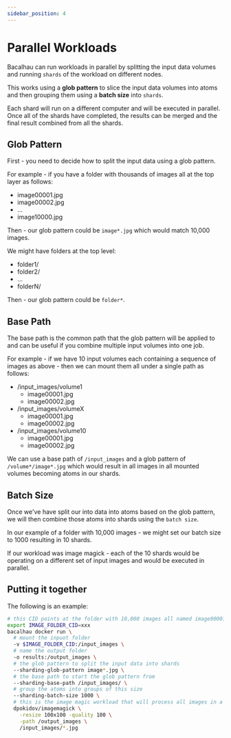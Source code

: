 ```yaml
---
sidebar_position: 4
---
```


# Parallel Workloads

Bacalhau can run workloads in parallel by splitting the input data volumes and running `shards` of the workload on different nodes.

This works using a **glob pattern** to slice the input data volumes into atoms and then grouping them using a **batch size** into `shards`.

Each shard will run on a different computer and will be executed in parallel.  Once all of the shards have completed, the results can be merged and the final result combined from all the shards.

## Glob Pattern

First - you need to decide how to split the input data using a glob pattern.

For example - if you have a folder with thousands of images all at the top layer as follows:

 * image00001.jpg
 * image00002.jpg
 * ...
 * image10000.jpg

Then - our glob pattern could be `image*.jpg` which would match 10,000 images.

We might have folders at the top level:

 * folder1/
 * folder2/
 * ...
 * folderN/

Then - our glob pattern could be `folder*`.

## Base Path

The base path is the common path that the glob pattern will be applied to and can be useful if you combine multiple input volumes into one job.

For example - if we have 10 input volumes each containing a sequence of images as above - then we can mount them all under a single path as follows:

 * /input_images/volume1
   * image00001.jpg
   * image00002.jpg
 * /input_images/volumeX
   * image00001.jpg
   * image00002.jpg
 * /input_images/volume10
   * image00001.jpg
   * image00002.jpg

We can use a base path of `/input_images` and a glob pattern of `/volume*/image*.jpg` which would result in all images in all mounted volumes becoming atoms in our shards.

## Batch Size

Once we've have split our into data into atoms based on the glob pattern, we will then combine those atoms into shards using the `batch size`.

In our example of a folder with 10,000 images - we might set our batch size to 1000 resulting in 10 shards.

If our workload was image magick - each of the 10 shards would be operating on a different set of input images and would be executed in parallel.

## Putting it together

The following is an example:

```bash
# this CID points at the folder with 10,000 images all named image00001.jpg
export IMAGE_FOLDER_CID=xxx
bacalhau docker run \
  # mount the inpuot folder
  -v $IMAGE_FOLDER_CID:/input_images \
  # name the output folder
  -o results:/output_images \
  # the glob pattern to split the input data into shards
  --sharding-glob-pattern image*.jpg \
  # the base path to start the glob pattern from
  --sharding-base-path /input_images/ \
  # group the atoms into groups of this size
  --sharding-batch-size 1000 \
  # this is the image magic workload that will process all images in a folder
  dpokidov/imagemagick \
    -resize 100x100 -quality 100 \
    -path /output_images \
    /input_images/*.jpg
```